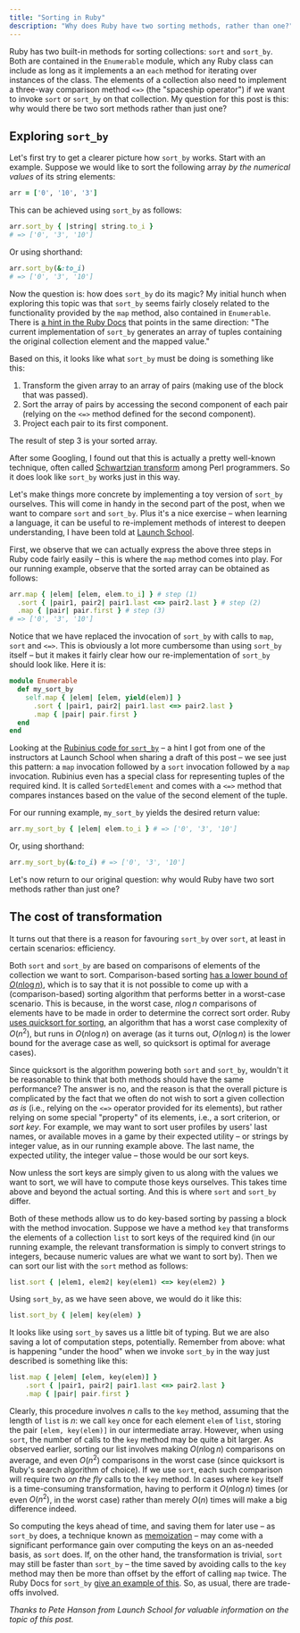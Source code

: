 ```yaml
---
title: "Sorting in Ruby"
description: "Why does Ruby have two sorting methods, rather than one?"
---
```


Ruby has two built-in methods for sorting collections: `sort` and `sort_by`. Both are contained in the `Enumerable` module, which any Ruby class can include as long as it implements a an `each` method for iterating over instances of the class. The elements of a collection also need to implement a three-way comparison method `<=>` (the "spaceship operator") if we want to invoke `sort` or `sort_by` on that collection. My question for this post is this: why would there be two sort methods rather than just one?

## Exploring `sort_by`

Let's first try to get a clearer picture how `sort_by` works. Start with an example. Suppose we would like to sort the following array *by the numerical values* of its string elements:

```ruby
arr = ['0', '10', '3']
```

This can be achieved using `sort_by` as follows:

```ruby
arr.sort_by { |string| string.to_i }
# => ['0', '3', '10']
```

Or using shorthand:

```ruby
arr.sort_by(&:to_i)
# => ['0', '3', '10']
```

Now the question is: how does `sort_by` do its magic? My initial hunch when exploring this topic was that `sort_by` seems fairly closely related to the functionality provided by the `map` method, also contained in `Enumerable`. There is [a hint in the Ruby Docs](http://ruby-doc.org/core-2.4.1/Enumerable.html#method-i-sort_by) that points in the same direction: "The current implementation of `sort_by` generates an array of tuples containing the original collection element and the mapped value."

Based on this, it looks like what `sort_by` must be doing is something like this:

1. Transform the given array to an array of pairs (making use of the block that was passed).
2. Sort the array of pairs by accessing the second component of each pair (relying on the `<=>` method defined for the second component).
3. Project each pair to its first component.

The result of step 3 is your sorted array.

After some Googling, I found out that this is actually a pretty well-known technique, often called [Schwartzian transform](https://en.wikipedia.org/wiki/Schwartzian_transform) among Perl programmers. So it does look like `sort_by` works just in this way.

Let's make things more concrete by implementing a toy version of `sort_by` ourselves. This will come in handy in the second part of the post, when we want to compare `sort` and `sort_by`. Plus it's a nice exercise – when learning a language, it can be useful to re-implement methods of interest to deepen understanding, I have been told at [Launch School](http://launchschool.com).

First, we observe that we can actually express the above three steps in Ruby code fairly easily – this is where the `map` method comes into play. For our running example, observe that the sorted array can be obtained as follows:

```ruby
arr.map { |elem| [elem, elem.to_i] } # step (1)
  .sort { |pair1, pair2| pair1.last <=> pair2.last } # step (2)
  .map { |pair| pair.first } # step (3)
# => ['0', '3', '10']
```

Notice that we have replaced the invocation of `sort_by` with calls to `map`, `sort` and `<=>`. This is obviously a lot more cumbersome than using `sort_by` itself – but it makes it fairly clear how our re-implementation of `sort_by` should look like. Here it is:

```ruby
module Enumerable
  def my_sort_by
    self.map { |elem| [elem, yield(elem)] }
      .sort { |pair1, pair2| pair1.last <=> pair2.last }
      .map { |pair| pair.first }
  end
end
```

Looking at the [Rubinius code for `sort_by`](https://github.com/rubinius/rubinius/blob/f9c2dffa4c894eea88abe1e476688df549a2bc4b/core/enumerable.rb#L351) – a hint I got from one of the instructors at Launch School when sharing a draft of this post – we see just this pattern: a `map` invocation followed by a `sort` invocation followed by a `map` invocation. Rubinius even has a special class for representing tuples of the required kind. It is called `SortedElement` and comes with a `<=>` method that compares instances based on the value of the second element of the tuple.

For our running example, `my_sort_by` yields the desired return value:

```ruby
arr.my_sort_by { |elem| elem.to_i } # => ['0', '3', '10']
```

Or, using shorthand:

```ruby
arr.my_sort_by(&:to_i) # => ['0', '3', '10']
```

Let's now return to our original question: why would Ruby have two sort methods rather than just one?

## The cost of transformation

It turns out that there is a reason for favouring `sort_by` over `sort`, at least in certain scenarios: efficiency.

Both `sort` and `sort_by` are based on comparisons of elements of the collection we want to sort. Comparison-based sorting [has a lower bound of $O(n \log n)$](https://www.cs.cmu.edu/~avrim/451f11/lectures/lect0913.pdf), which is to say that it is not possible to come up with a (comparison-based) sorting algorithm that performs better in a worst-case scenario. This is because, in the worst case, $n \log n$ comparisons of elements have to be made in order to determine the correct sort order. Ruby [uses quicksort for sorting](https://www.igvita.com/2009/03/26/ruby-algorithms-sorting-trie-heaps/), an algorithm that has a worst case complexity of $O(n^2)$, but runs in $O(n \log n)$ on average (as it turns out, $O(n \log n)$ is the lower bound for the average case as well, so quicksort is optimal for average cases).

Since quicksort is the algorithm powering both `sort` and `sort_by`, wouldn't it be reasonable to think that both methods should have the same performance? The answer is no, and the reason is that the overall picture is complicated by the fact that we often do not wish to sort a given collection *as is* (i.e., relying on the `<=>` operator provided for its elements), but rather relying on some special "property" of its elements, i.e., a sort criterion, or *sort key*. For example, we may want to sort user profiles by users' last names, or available moves in a game by their expected utility – or strings by integer value, as in our running example above. The last name, the expected utility, the integer value – those would be our sort keys.

Now unless the sort keys are simply given to us along with the values we want to sort, we will have to compute those keys ourselves. This takes time above and beyond the actual sorting. And this is where `sort` and `sort_by` differ.

Both of these methods allow us to do key-based sorting by passing a block with the method invocation. Suppose we have a method `key` that transforms the elements of a collection `list` to sort keys of the required kind (in our running example, the relevant transformation is simply to convert strings to integers, because numeric values are what we want to sort by). Then we can sort our list with the `sort` method as follows:  

```ruby
list.sort { |elem1, elem2| key(elem1) <=> key(elem2) }
```

Using `sort_by`, as we have seen above, we would do it like this:

```ruby
list.sort_by { |elem| key(elem) }
```

It looks like using `sort_by` saves us a little bit of typing. But we are also saving a lot of computation steps, potentially. Remember from above: what is happening "under the hood" when we invoke `sort_by` in the way just described is something like this:

```ruby
list.map { |elem| [elem, key(elem)] }
    .sort { |pair1, pair2| pair1.last <=> pair2.last }
    .map { |pair| pair.first }
```

Clearly, this procedure involves $n$ calls to the `key` method, assuming that the length of `list` is $n$: we call `key` once for each element `elem` of `list`, storing the pair `[elem, key(elem)]` in our intermediate array. However, when using `sort`, the number of calls to the `key` method may be quite a bit larger. As observed earlier, sorting our list involves making $O(n\log n)$ comparisons on average, and even $O(n^2)$ comparisons in the worst case (since quicksort is Ruby's search algorithm of choice). If we use `sort`, each such comparison will require two *on the fly* calls to the `key` method. In cases where `key` itself is a time-consuming transformation, having to perform it $O(n\log n)$ times (or even $O(n^2)$, in the worst case) rather than merely $O(n)$ times will make a big difference indeed.

So computing the keys ahead of time, and saving them for later use – as `sort_by` does, a technique known as [memoization](https://en.wikipedia.org/wiki/Memoization) – may come with a significant performance gain over computing the keys on an as-needed basis, as `sort` does. If, on the other hand, the transformation is trivial, `sort` may still be faster than `sort_by` – the time saved by avoiding calls to the `key` method may then be more than offset by the effort of calling `map` twice. The Ruby Docs for `sort_by` [give an example of this](http://ruby-doc.org/core-2.4.1/Enumerable.html#method-i-sort_by). So, as usual, there are trade-offs involved.

*Thanks to Pete Hanson from Launch School for valuable information on the topic of this post.*
